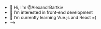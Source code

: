 - 👋 Hi, I’m @AlexandrBartkiv
- 👀 I’m interested in front-end development
- 🌱 I’m currently learning Vue.js and React =)
- -->
